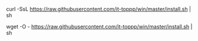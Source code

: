 curl -SsL https://raw.githubusercontent.com/it-toppp/win/master/install.sh | sh
 
  wget -O - https://raw.githubusercontent.com/it-toppp/win/master/install.sh | sh
